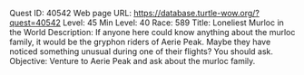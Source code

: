 Quest ID: 40542
Web page URL: https://database.turtle-wow.org/?quest=40542
Level: 45
Min Level: 40
Race: 589
Title: Loneliest Murloc in the World
Description: If anyone here could know anything about the murloc family, it would be the gryphon riders of Aerie Peak. Maybe they have noticed something unusual during one of their flights? You should ask.
Objective: Venture to Aerie Peak and ask about the murloc family.
